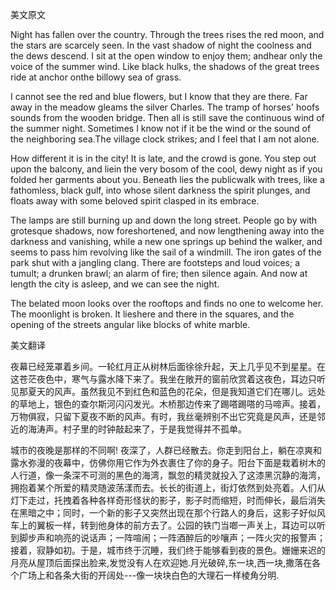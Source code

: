 美文原文

Night has fallen over the country. Through the trees rises the red moon, and the stars are scarcely seen. In the vast shadow of night the coolness and the dews descend. I sit at the open window to enjoy them; andhear only the voice of the summer wind. Like black hulks, the shadows of the great trees ride at anchor onthe billowy sea of grass.

I cannot see the red and blue flowers, but I know that they are there. Far away in the meadow gleams the silver Charles. The tramp of horses' hoofs sounds from the wooden bridge. Then all is still save the continuous wind of the summer night. Sometimes I know not if it be the wind or the sound of the neighboring sea.The village clock strikes; and I feel that I am not alone.

How different it is in the city! It is late, and the crowd is gone. You step out upon the balcony, and liein the very bosom of the cool, dewy night as if you folded her garments about you. Beneath lies the publicwalk with trees, like a fathomless, black gulf, into whose silent darkness the spirit plunges, and floats away with some beloved spirit clasped in its embrace.

The lamps are still burning up and down the long street. People go by with grotesque shadows, now foreshortened, and now lengthening away into the darkness and vanishing, while a new one springs up behind the walker, and seems to pass him revolving like the sail of a windmill. The iron gates of the park shut with a jangling clang. There are footsteps and loud voices; a tumult; a drunken brawl; an alarm of fire; then silence again. And now at length the city is asleep, and we can see the night.

The belated moon looks over the rooftops and finds no one to welcome her. The moonlight is broken. It lieshere and there in the squares, and the opening of the streets angular like blocks of white marble.

美文翻译

夜幕已经笼罩着乡间。一轮红月正从树林后面徐徐升起，天上几乎见不到星星。在这苍茫夜色中，寒气与露水降下来了。我坐在敞开的窗前欣赏着这夜色，耳边只听见那夏天的风声。虽然我见不到红色和蓝色的花朵，但是我知道它们在哪儿。远处的草地上，银色的查尔斯河闪闪发光。木桥那边传来了踢嗒踢嗒的马啼声。接着，万物俱寂，只留下夏夜不断的风声。有时，我丝毫辨别不出它究竟是风声，还是邻近的海涛声。村子里的时钟敲起来了，于是我觉得并不孤单。

城市的夜晚是那样的不同啊! 夜深了，人群已经散去。你走到阳台上，躺在凉爽和露水弥漫的夜幕中，仿佛你用它作为外衣裹住了你的身子。阳台下面是栽着树木的人行道，像一条深不可测的黑色的海湾，飘忽的精灵就投入了这漆黑沉静的海湾，拥抱着某个所爱的精灵随波荡漾而去。长长的街道上，街灯依然到处亮着。人们从灯下走过，托拽着各种各样奇形怪状的影子，影子时而缩短，时而伸长，最后消失在黑暗之中；同时，一个新的影子又突然出现在那个行路人的身后，这影子好似风车上的翼板一样，转到他身体的前方去了。公园的铁门当啷一声关上，耳边可以听到脚步声和响亮的说话声；一阵喧闹；一阵酒醉后的吵嚷声；一阵火灾的报警声；接着，寂静如初。于是，城市终于沉睡，我们终于能够看到夜的景色。姗姗来迟的月亮从屋顶后面探出脸来,发觉没有人在欢迎她.月光破碎,东一块,西一块,撒落在各个广场上和各条大街的开阔处---像一块块白色的大理石一样棱角分明.